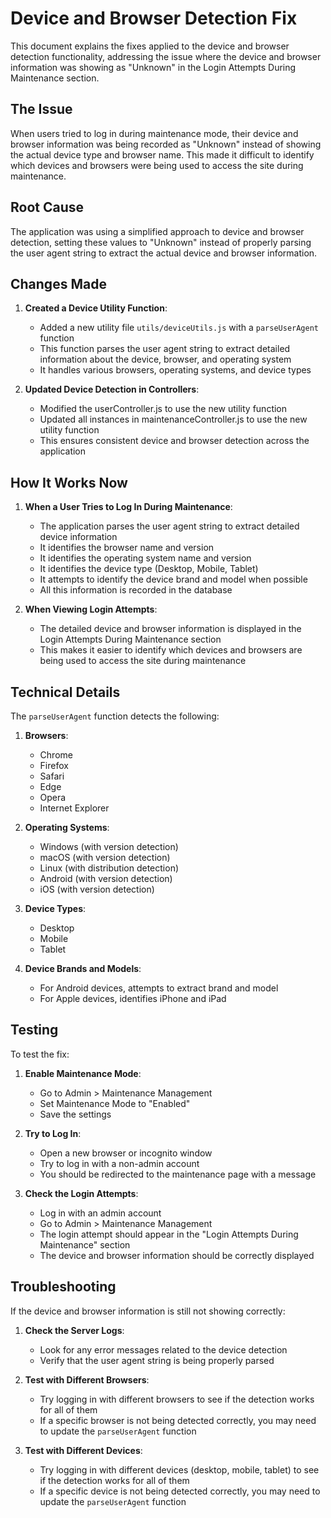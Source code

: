 # Device and Browser Detection Fix

This document explains the fixes applied to the device and browser detection functionality, addressing the issue where the device and browser information was showing as "Unknown" in the Login Attempts During Maintenance section.

## The Issue

When users tried to log in during maintenance mode, their device and browser information was being recorded as "Unknown" instead of showing the actual device type and browser name. This made it difficult to identify which devices and browsers were being used to access the site during maintenance.

## Root Cause

The application was using a simplified approach to device and browser detection, setting these values to "Unknown" instead of properly parsing the user agent string to extract the actual device and browser information.

## Changes Made

1. **Created a Device Utility Function**:
   - Added a new utility file `utils/deviceUtils.js` with a `parseUserAgent` function
   - This function parses the user agent string to extract detailed information about the device, browser, and operating system
   - It handles various browsers, operating systems, and device types

2. **Updated Device Detection in Controllers**:
   - Modified the userController.js to use the new utility function
   - Updated all instances in maintenanceController.js to use the new utility function
   - This ensures consistent device and browser detection across the application

## How It Works Now

1. **When a User Tries to Log In During Maintenance**:
   - The application parses the user agent string to extract detailed device information
   - It identifies the browser name and version
   - It identifies the operating system name and version
   - It identifies the device type (Desktop, Mobile, Tablet)
   - It attempts to identify the device brand and model when possible
   - All this information is recorded in the database

2. **When Viewing Login Attempts**:
   - The detailed device and browser information is displayed in the Login Attempts During Maintenance section
   - This makes it easier to identify which devices and browsers are being used to access the site during maintenance

## Technical Details

The `parseUserAgent` function detects the following:

1. **Browsers**:
   - Chrome
   - Firefox
   - Safari
   - Edge
   - Opera
   - Internet Explorer

2. **Operating Systems**:
   - Windows (with version detection)
   - macOS (with version detection)
   - Linux (with distribution detection)
   - Android (with version detection)
   - iOS (with version detection)

3. **Device Types**:
   - Desktop
   - Mobile
   - Tablet

4. **Device Brands and Models**:
   - For Android devices, attempts to extract brand and model
   - For Apple devices, identifies iPhone and iPad

## Testing

To test the fix:

1. **Enable Maintenance Mode**:
   - Go to Admin > Maintenance Management
   - Set Maintenance Mode to "Enabled"
   - Save the settings

2. **Try to Log In**:
   - Open a new browser or incognito window
   - Try to log in with a non-admin account
   - You should be redirected to the maintenance page with a message

3. **Check the Login Attempts**:
   - Log in with an admin account
   - Go to Admin > Maintenance Management
   - The login attempt should appear in the "Login Attempts During Maintenance" section
   - The device and browser information should be correctly displayed

## Troubleshooting

If the device and browser information is still not showing correctly:

1. **Check the Server Logs**:
   - Look for any error messages related to the device detection
   - Verify that the user agent string is being properly parsed

2. **Test with Different Browsers**:
   - Try logging in with different browsers to see if the detection works for all of them
   - If a specific browser is not being detected correctly, you may need to update the `parseUserAgent` function

3. **Test with Different Devices**:
   - Try logging in with different devices (desktop, mobile, tablet) to see if the detection works for all of them
   - If a specific device is not being detected correctly, you may need to update the `parseUserAgent` function

